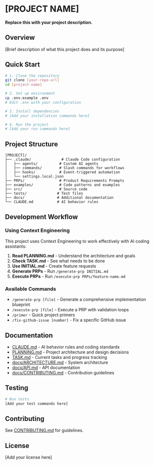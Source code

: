 # [PROJECT NAME]

**Replace this with your project description.**

## Overview

[Brief description of what this project does and its purpose]

## Quick Start

```bash
# 1. Clone the repository
git clone [your-repo-url]
cd [project-name]

# 2. Set up environment
cp .env.example .env
# Edit .env with your configuration

# 3. Install dependencies
# [Add your installation commands here]

# 4. Run the project
# [Add your run commands here]
```

## Project Structure

```
[PROJECT]/
├── .claude/              # Claude Code configuration
│   ├── agents/          # Custom AI agents
│   ├── commands/        # Slash commands for workflows
│   ├── hooks/           # Event-triggered automation
│   └── settings.local.json
├── PRPs/                # Product Requirements Prompts
├── examples/            # Code patterns and examples
├── src/                 # Source code
├── tests/              # Test files
├── docs/               # Additional documentation
└── CLAUDE.md           # AI behavior rules
```

## Development Workflow

### Using Context Engineering

This project uses Context Engineering to work effectively with AI coding assistants:

1. **Read PLANNING.md** - Understand the architecture and goals
2. **Check TASK.md** - See what needs to be done
3. **Use INITIAL.md** - Create feature requests
4. **Generate PRPs** - Run `/generate-prp INITIAL.md`
5. **Execute PRPs** - Run `/execute-prp PRPs/feature-name.md`

### Available Commands

- `/generate-prp [file]` - Generate a comprehensive implementation blueprint
- `/execute-prp [file]` - Execute a PRP with validation loops
- `/primer` - Quick project primers
- `/fix-github-issue [number]` - Fix a specific GitHub issue

## Documentation

- [CLAUDE.md](./CLAUDE.md) - AI behavior rules and coding standards
- [PLANNING.md](./PLANNING.md) - Project architecture and design decisions
- [TASK.md](./TASK.md) - Current tasks and progress tracking
- [docs/ARCHITECTURE.md](./docs/ARCHITECTURE.md) - System architecture
- [docs/API.md](./docs/API.md) - API documentation
- [docs/CONTRIBUTING.md](./docs/CONTRIBUTING.md) - Contribution guidelines

## Testing

```bash
# Run tests
[Add your test commands here]
```

## Contributing

See [CONTRIBUTING.md](./docs/CONTRIBUTING.md) for guidelines.

## License

[Add your license here]
